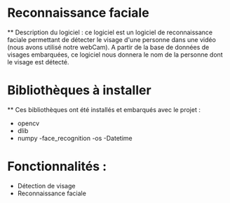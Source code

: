 # Reconnaissance faciale
** Description du logiciel : ce logiciel est un logiciel de reconnaissance faciale permettant de détecter le visage d'une personne dans une vidéo (nous avons utilisé notre webCam). A partir de la base de données de visages embarquées, ce logiciel nous donnera le nom de la personne dont le visage est détecté.

# Bibliothèques à installer
** Ces bibliothèques ont été installés et embarqués avec le projet : 
- opencv
- dlib
- numpy
-face_recognition
-os
-Datetime

# Fonctionnalités :
- Détection de visage
- Reconnaissance faciale


